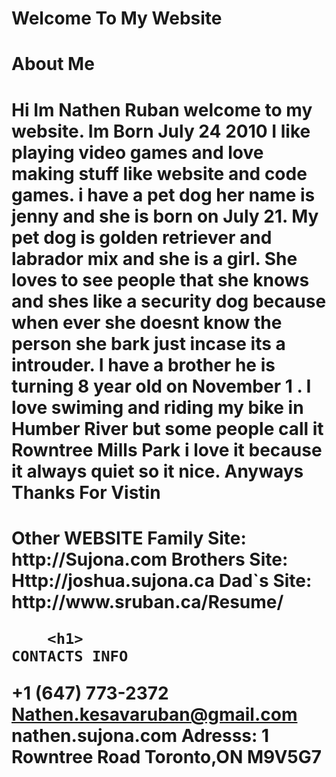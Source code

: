 <!DOCTYPE html>
<html>
    <head>
        <meta charset="utf-8">
        <title>Nathen Website</title>
    </head>
    <body>
<h1> Welcome To My Website </h1>
<h1> About Me</h1>
<h1> Hi Im Nathen Ruban welcome to my website. Im Born July 24 2010  I like playing video games and love making stuff like website and code games. i have a pet dog her name is jenny and she is born on July 21. My pet dog is golden retriever and labrador mix and she is a girl. She loves to see people that she knows  and shes like a security dog because when ever she doesnt know the person she bark just incase its a introuder. I have a brother  he is turning 8 year old on November 1 .  I love swiming and riding my bike in Humber River but some people call it  Rowntree Mills Park i love it because it always quiet so it nice. Anyways Thanks For Vistin
    <h1>
    Other WEBSITE
Family Site: http://Sujona.com
Brothers Site: Http://joshua.sujona.ca
Dad`s Site:   
        http://www.sruban.ca/Resume/

        
        <h1>
    CONTACTS INFO
+1 (647) 773-2372
Nathen.kesavaruban@gmail.com
nathen.sujona.com
Adresss:
1 Rowntree Road Toronto,ON M9V5G7
    </body>
</html>
